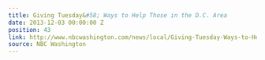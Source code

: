 ```yaml
---
title: Giving Tuesday&#58; Ways to Help Those in the D.C. Area
date: 2013-12-03 00:00:00 Z
position: 43
link: http://www.nbcwashington.com/news/local/Giving-Tuesday-Ways-to-Help-Those-in-the-DC-Area-234304931.html
source: NBC Washington
---
```


